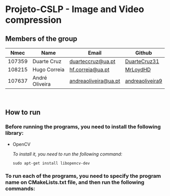 # Projeto-CSLP - Image and Video compression

## Members of the group

| Nmec   | Name           | Email                  | Github                                                |
| ------ | -------------- | ---------------------- | ----------------------------------------------------- |
| 107359 | Duarte Cruz    | <duarteccruz@ua.pt>    | [DuarteCruz31](https://github.com/DuarteCruz31)       |
| 108215 | Hugo Correia   | <hf.correia@ua.pt>     | [MrLoydHD](https://github.com/MrLoydHD)               |
| 107637 | André Oliveira | <andreaoliveira@ua.pt> | [andreaoliveira9](https://github.com/andreaoliveira9) |

<br>

## How to run

### Before running the programs, you need to install the following library:

- OpenCV

  _To install it, you need to run the following command:_

  ```
  sudo apt-get install libopencv-dev
  ```

### To run each of the programs, you need to specify the program name on CMakeLists.txt file, and then run the following commands:

<br>
